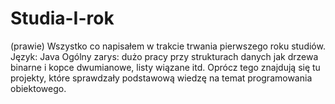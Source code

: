 # Studia-I-rok
(prawie) Wszystko co napisałem w trakcie trwania pierwszego roku studiów.
Język: Java
Ogólny zarys: dużo pracy przy strukturach danych jak drzewa binarne i kopce dwumianowe, listy wiązane itd. Oprócz tego znajdują się tu projekty, które sprawdzały podstawową wiedzę na temat programowania obiektowego.
